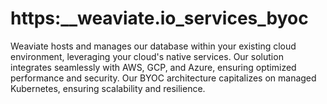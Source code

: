 # https:\_\_weaviate.io_services_byoc

Weaviate hosts and manages our database within your existing cloud environment, leveraging your cloud's native services. Our solution integrates seamlessly with AWS, GCP, and Azure, ensuring optimized performance and security. Our BYOC architecture capitalizes on managed Kubernetes, ensuring scalability and resilience.
